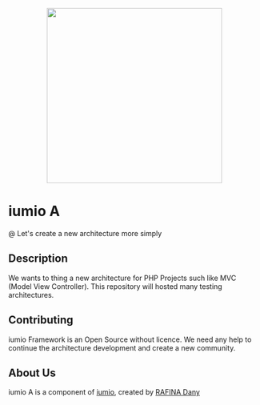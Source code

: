 <p align="center"><a href="https://a.iumio.com" target="_blank">
    <img src="https://www.iumio.com/wp-content/uploads/2018/05/cropped-iumio-horizontal.png" width="350">
</a></p>

iumio A
================

@ Let's create a new architecture more simply

Description
------------

We wants to thing a new architecture for PHP Projects such like MVC (Model View Controller).
This repository will hosted many testing architectures.

Contributing
------------

iumio Framework is an Open Source without licence.
We need any help to continue the architecture development and create a new community.


About Us
--------

iumio A is a component of [iumio][5], created by [RAFINA Dany][6]

[1]: https://a.iumio.com
[5]: https://www.iumio.com
[6]: https://www.linkedin.com/in/dany-rafina-672041b3/
